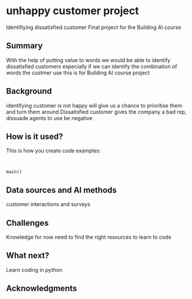 <!-- This is the markdown template for the final project of the Building AI course, 
created by Reaktor Innovations and University of Helsinki. 
Copy the template, paste it to your GitHub README and edit! -->

# unhappy customer project
Identifiying dissatisfied customer
Final project for the Building AI course

## Summary

With the help of putting value to words we would be able to identify dissatisfied customers especially if we can identify the combination of words the custmer use this is for Building AI course project

## Background

identifying customer is not happy will give us a chance to prioritise them and turn them around
Dissatisfied customer gives the company a bad rep, 
dissuade agents to use be negative



## How is it used?



This is how you create code examples:
```

  
main()
```


## Data sources and AI methods
customer interactions and surveys

## Challenges

Knowledge for now need to find the right resources to learn to code

## What next?

Learn coding in python


## Acknowledgments
